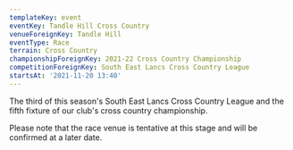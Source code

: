 ```yaml
---
templateKey: event
eventKey: Tandle Hill Cross Country
venueForeignKey: Tandle Hill
eventType: Race
terrain: Cross Country
championshipForeignKey: 2021-22 Cross Country Championship
competitionForeignKey: South East Lancs Cross Country League
startsAt: '2021-11-20 13:40'
---
```

The third of this season's South East Lancs Cross Country League and
the fifth fixture of our club's cross country championship. 

Please note that the race venue is tentative at this stage and will be confirmed at a later date.
